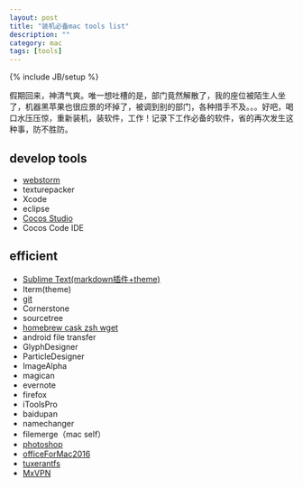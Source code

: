 ```yaml
---
layout: post
title: "装机必备mac tools list"
description: ""
category: mac
tags: [tools]
---
```

{% include JB/setup %}



假期回来，神清气爽。唯一想吐槽的是，部门竟然解散了，我的座位被陌生人坐了，机器黑苹果也很应景的坏掉了，被调到别的部门，各种措手不及。。。好吧，喝口水压压惊，重新装机，装软件，工作！记录下工作必备的软件，省的再次发生这种事，防不胜防。


## develop tools
 - [webstorm][ws]
 - texturepacker
 - Xcode
 - eclipse
 - [Cocos Studio][cs]
 - Cocos Code IDE

## efficient
 - [Sublime Text(markdown插件+theme)][ST]
 - Iterm(theme)
 - [git][git]
 - Cornerstone
 - sourcetree
 - [homebrew cask zsh wget][hcz] 
 - android file transfer
 - GlyphDesigner 
 - ParticleDesigner
 - ImageAlpha
 - magican
 - evernote
 - firefox
 - iToolsPro
 - baidupan
 - namechanger
 - filemerge（mac self）
 - [photoshop](http://www.nowmac.com/soft/design/graphic/Photoshop-CS6.html)
 - [officeForMac2016](http://www.chinamac.com/download/mac7059.html)
 - [tuxerantfs](http://bbs.feng.com/read-htm-tid-5172799.html)
 - [MxVPN](http://www.mxvpnjsq.info/home.php?mod=spacecp&ac=profile&op=password)

[ST]:http://www.cnblogs.com/IPrograming/p/Sublime-markdown-editor.html
[hcz]:http://my.oschina.net/evilgod528/blog/306548
[ws]:http://blog.csdn.net/qinning199/article/details/40395085#0-tsina-1-91169-397232819ff9a47a7b7e80a40613cfe1
[cs]:http://www.cocos.com/download/
[git]:http://www.cnblogs.com/ccdev/archive/2012/09/12/2682098.html